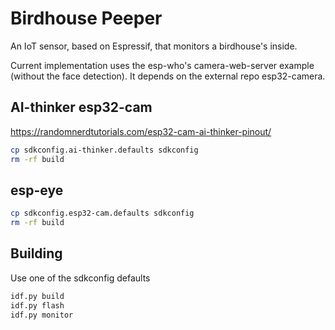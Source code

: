 # Birdhouse Peeper

An IoT sensor, based on Espressif, that monitors a birdhouse's inside.

Current implementation uses the esp-who's camera-web-server example (without the face detection).
It depends on the external repo esp32-camera.

## AI-thinker esp32-cam

https://randomnerdtutorials.com/esp32-cam-ai-thinker-pinout/

```bash
cp sdkconfig.ai-thinker.defaults sdkconfig
rm -rf build
```

## esp-eye

```bash
cp sdkconfig.esp32-cam.defaults sdkconfig
rm -rf build
```

## Building

Use one of the sdkconfig defaults

```bash
idf.py build
idf.py flash
idf.py monitor
```
